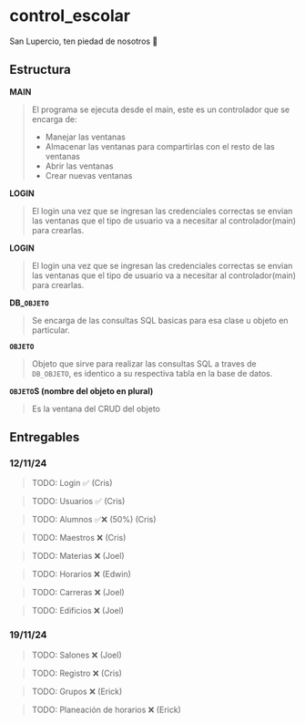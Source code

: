 # control_escolar
San Lupercio, ten piedad de nosotros 🙏

## Estructura
**MAIN** 
>El programa se ejecuta desde el main, este es un controlador que se encarga de:
> - Manejar las ventanas
> - Almacenar las ventanas para compartirlas con el resto de las ventanas
> - Abrir las ventanas
> - Crear nuevas ventanas

**LOGIN** 
>El login una vez que se ingresan las credenciales correctas se envian las ventanas que el tipo de usuario va a necesitar al controlador(main) para crearlas.

**LOGIN** 
>El login una vez que se ingresan las credenciales correctas se envian las ventanas que el tipo de usuario va a necesitar al controlador(main) para crearlas.

**DB_`OBJETO`** 
>Se encarga de las consultas SQL basicas para esa clase u objeto en particular.

**`OBJETO`** 
>Objeto que sirve para realizar las consultas SQL a traves de `DB_OBJETO`, es identico a su respectiva tabla en la base de datos.

**`OBJETO`S (nombre del objeto en plural)**
>Es la ventana del CRUD del objeto

## Entregables
### 12/11/24
>TODO: Login ✅ (Cris)

>TODO: Usuarios ✅ (Cris)

>TODO: Alumnos ✅❌ (50%) (Cris)

>TODO: Maestros ❌ (Cris)

>TODO: Materias ❌ (Joel)

>TODO: Horarios ❌ (Edwin)

>TODO: Carreras ❌ (Joel)

>TODO: Edificios ❌ (Joel)

### 19/11/24
>TODO: Salones ❌ (Joel)

>TODO: Registro ❌ (Cris)

>TODO: Grupos ❌ (Erick)

>TODO: Planeación de horarios ❌ (Erick)
